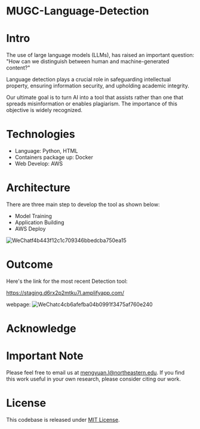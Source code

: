 # MUGC-Language-Detection

# Intro

The use of large language models (LLMs), has raised an important question: "How can we distinguish between human and machine-generated content?"

Language detection plays a crucial role in safeguarding intellectual property, ensuring information security, and upholding academic integrity. 

Our ultimate goal is to turn AI into a tool that assists rather than one that spreads misinformation or enables plagiarism. The importance of this objective is widely recognized.

# Technologies

- Language: Python, HTML
- Containers package up: Docker
- Web Develop: AWS

# Architecture

There are three main step to develop the tool as shown below:

- Model Training
- Application Building
- AWS Deploy


![WeChatf4b443f12c1c709346bbedcba750ea15](https://github.com/user-attachments/assets/a10cfa35-d7a3-4808-94d3-920c445ec2a9)



# Outcome

Here's the link for the most recent Detection tool:

https://staging.d6rx2p2mtku7l.amplifyapp.com/

webpage:
![WeChatc4cb6afefba04b0991f3475af760e240](https://github.com/user-attachments/assets/4dce0f96-bd03-4d78-8f1d-e1bc41e1357c)

# Acknowledge



# Important Note

Please feel free to email us at mengyuan.l@northeastern.edu. If you find this work useful in your own research, please consider citing our work.

# License
This codebase is released under [MIT License](LICENSE).
